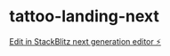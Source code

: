 # tattoo-landing-next

[Edit in StackBlitz next generation editor ⚡️](https://stackblitz.com/~/github.com/hasanmasudnet/tattoo-landing-next)